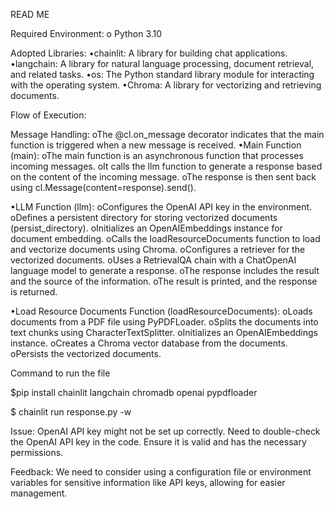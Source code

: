 READ ME 


Required Environment:
o Python 3.10


Adopted Libraries:
•chainlit: A library for building chat applications.
•langchain: A library for natural language processing, document retrieval, and related tasks.
•os: The Python standard library module for interacting with the operating system.
•Chroma: A library for vectorizing and retrieving documents.


Flow of Execution:

Message Handling:
oThe @cl.on_message decorator indicates that the main function is triggered when a new message is received.
•Main Function (main):
oThe main function is an asynchronous function that processes incoming messages.
oIt calls the llm function to generate a response based on the content of the incoming message.
oThe response is then sent back using cl.Message(content=response).send().


•LLM Function (llm):
oConfigures the OpenAI API key in the environment.
oDefines a persistent directory for storing vectorized documents (persist_directory).
oInitializes an OpenAIEmbeddings instance for document embedding.
oCalls the loadResourceDocuments function to load and vectorize documents using Chroma.
oConfigures a retriever for the vectorized documents.
oUses a RetrievalQA chain with a ChatOpenAI language model to generate a response.
oThe response includes the result and the source of the information.
oThe result is printed, and the response is returned.

•Load Resource Documents Function (loadResourceDocuments):
oLoads documents from a PDF file using PyPDFLoader.
oSplits the documents into text chunks using CharacterTextSplitter.
oInitializes an OpenAIEmbeddings instance.
oCreates a Chroma vector database from the documents.
oPersists the vectorized documents.

Command to run the file


$pip install chainlit langchain chromadb openai pypdfloader


$ chainlit run response.py -w


Issue:
OpenAI API key might not be set up correctly. Need to double-check the OpenAI API key in the code. Ensure it is valid and has the necessary permissions.


Feedback:
We need to consider using a configuration file or environment variables for sensitive information like API keys, allowing for easier management.
